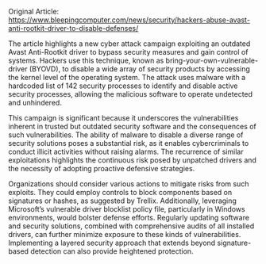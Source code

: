 Original Article: https://www.bleepingcomputer.com/news/security/hackers-abuse-avast-anti-rootkit-driver-to-disable-defenses/

The article highlights a new cyber attack campaign exploiting an outdated Avast Anti-Rootkit driver to bypass security measures and gain control of systems. Hackers use this technique, known as bring-your-own-vulnerable-driver (BYOVD), to disable a wide array of security products by accessing the kernel level of the operating system. The attack uses malware with a hardcoded list of 142 security processes to identify and disable active security processes, allowing the malicious software to operate undetected and unhindered.

This campaign is significant because it underscores the vulnerabilities inherent in trusted but outdated security software and the consequences of such vulnerabilities. The ability of malware to disable a diverse range of security solutions poses a substantial risk, as it enables cybercriminals to conduct illicit activities without raising alarms. The recurrence of similar exploitations highlights the continuous risk posed by unpatched drivers and the necessity of adopting proactive defensive strategies.

Organizations should consider various actions to mitigate risks from such exploits. They could employ controls to block components based on signatures or hashes, as suggested by Trellix. Additionally, leveraging Microsoft’s vulnerable driver blocklist policy file, particularly in Windows environments, would bolster defense efforts. Regularly updating software and security solutions, combined with comprehensive audits of all installed drivers, can further minimize exposure to these kinds of vulnerabilities. Implementing a layered security approach that extends beyond signature-based detection can also provide heightened protection.